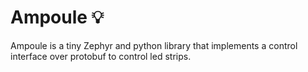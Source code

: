# Ampoule 💡

Ampoule is a tiny Zephyr and python library that implements a control interface over protobuf to control led strips.




